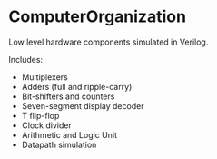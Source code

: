 # ComputerOrganization
Low level hardware components simulated in Verilog.

Includes: 
* Multiplexers
* Adders (full and ripple-carry)
* Bit-shifters and counters
* Seven-segment display decoder
* T flip-flop
* Clock divider
* Arithmetic and Logic Unit
* Datapath simulation
